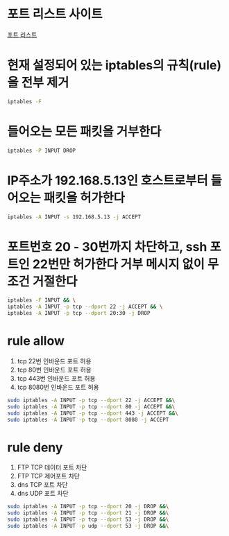 # 포트 리스트 사이트
[포트 리스트](https://en.wikipedia.org/wiki/List_of_TCP_and_UDP_port_numbers)  

# 현재 설정되어 있는 iptables의 규칙(rule)을 전부 제거
``` bash
iptables -F
```

# 들어오는 모든 패킷을 거부한다
``` bash
iptables -P INPUT DROP
```

# IP주소가 192.168.5.13인 호스트로부터 들어오는 패킷을 허가한다
``` bash
iptables -A INPUT -s 192.168.5.13 -j ACCEPT
```


# 포트번호 20 - 30번까지 차단하고, ssh 포트인 22번만 허가한다 거부 메시지 없이 무조건 거절한다
``` bash
iptables -F INPUT && \
iptables -A INPUT -p tcp --dport 22 -j ACCEPT && \
iptables -A INPUT -p tcp --dport 20:30 -j DROP
```


# rule allow 

1. tcp 22번 인바운드 포트 허용
2. tcp 80번 인바운드 포트 허용
3. tcp 443번 인바운드 포트 허용
4. tcp 8080번 인바운드 포트 허용

``` bash
sudo iptables -A INPUT -p tcp --dport 22 -j ACCEPT &&\
sudo iptables -A INPUT -p tcp --dport 80 -j ACCEPT &&\
sudo iptables -A INPUT -p tcp --dport 443 -j ACCEPT &&\
sudo iptables -A INPUT -p tcp --dport 8080 -j ACCEPT
```

# rule deny

1. FTP TCP 데이터 포트 차단
2. FTP TCP 제어포트 차단
3. dns TCP 포트 차단
4. dns UDP 포트 차단
``` bash
sudo iptables -A INPUT -p tcp --dport 20 -j DROP &&\
sudo iptables -A INPUT -p tcp --dport 21 -j DROP &&\
sudo iptables -A INPUT -p tcp --dport 53 -j DROP &&\
sudo iptables -A INPUT -p udp --dport 53 -j DROP &&\
```